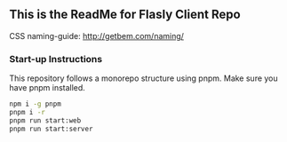 ## This is the ReadMe for Flasly Client Repo

CSS naming-guide: http://getbem.com/naming/

### Start-up Instructions
This repository follows a monorepo structure using pnpm. Make sure you have pnpm installed.
```bash
npm i -g pnpm
pnpm i -r
pnpm run start:web
pnpm run start:server
```